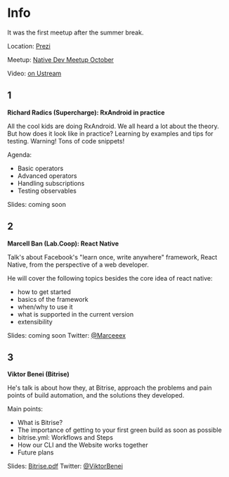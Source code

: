 Info
===========

It was the first meetup after the summer break.

Location: [Prezi](https://www.google.hu/maps/place/Prezi/@47.5057128,19.0544798,17z/data=!3m1!4b1!4m2!3m1!1s0x4741dc6cd68d093f:0xed903de1611b1881)

Meetup: [Native Dev Meetup October](http://www.meetup.com/Native-Development-Meetup/events/226035780/)

Video: [on Ustream](http://www.ustream.tv/channel/FqzmBmt5NRB)

1
---
**Richard Radics (Supercharge): RxAndroid in practice**

All the cool kids are doing RxAndroid. We all heard a lot about the theory. But how does it look like in practice? Learning by examples and tips for testing. Warning! Tons of code snippets!

Agenda:

- Basic operators  
- Advanced operators  
- Handling subscriptions  
- Testing observables

Slides: coming soon

2
---

**Marcell Ban (Lab.Coop): React Native**

Talk's about Facebook's "learn once, write anywhere" framework, React Native, from the perspective of a web developer.

He will cover the following topics besides the core idea of react native:

- how to get started  
- basics of the framework  
- when/why to use it  
- what is supported in the current version  
- extensibility

Slides: coming soon
Twitter: [@Marceeex](https://twitter.com/Marceeex)

3
---

**Viktor Benei (Bitrise)**

He's talk is about how they, at Bitrise, approach the problems and pain points of build automation, and the solutions they developed.

Main points:

- What is Bitrise?
- The importance of getting to your first green build as soon as possible
- bitrise.yml: Workflows and Steps
- How our CLI and the Website works together
- Future plans

Slides: [Bitrise.pdf]()
Twitter: [@ViktorBenei](https://twitter.com/ViktorBenei)
